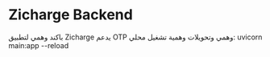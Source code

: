 # Zicharge Backend
باكند وهمي لتطبيق Zicharge
يدعم OTP وهمي وتحويلات وهمية
تشغيل محلي: uvicorn main:app --reload
